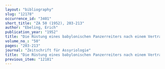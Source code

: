 ```yaml
---
layout: "bibliography"
slug: "12178"
occurrence_id: "3401"
short_title: "ZA 50 (1952), 203-213"
author: "Ebeling, Erich"
publication_year: "1952"
title: "Die Rüstung eines babylonischen Panzerreiters nach einem Vertrage aus der Zeit Darius II."
volume_no_: "50"
pages: "203-213"
journal: "Zeitschrift für Assyriologie"
title: "Die Rüstung eines babylonischen Panzerreiters nach einem Vertrage aus der Zeit Darius II."
previous_item: "12181"
---
```

